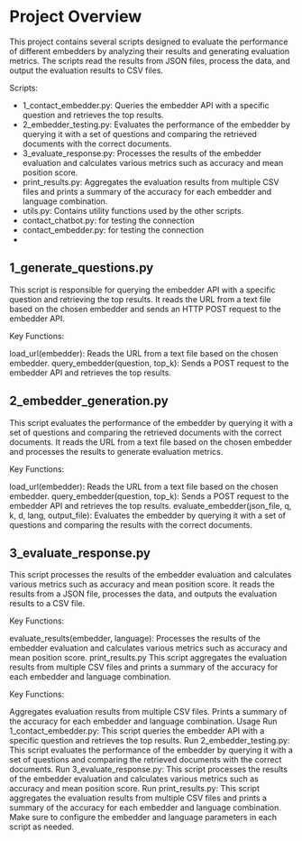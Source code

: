 # Project Overview
This project contains several scripts designed to evaluate the performance of different embedders by analyzing their results and generating evaluation metrics. The scripts read the results from JSON files, process the data, and output the evaluation results to CSV files.


Scripts:
- 1_contact_embedder.py: Queries the embedder API with a specific question and retrieves the top results.
- 2_embedder_testing.py: Evaluates the performance of the embedder by querying it with a set of questions and comparing the retrieved documents with the correct documents.
- 3_evaluate_response.py: Processes the results of the embedder evaluation and calculates various metrics such as accuracy and mean position score.
- print_results.py: Aggregates the evaluation results from multiple CSV files and prints a summary of the accuracy for each embedder and language combination.
- utils.py: Contains utility functions used by the other scripts.
- contact_chatbot.py: for testing the connection
- contact_embedder.py: for testing the connection
- 
## 1_generate_questions.py

This script is responsible for querying the embedder API with a specific question and retrieving the top results. It reads the URL from a text file based on the chosen embedder and sends an HTTP POST request to the embedder API.

Key Functions:


load_url(embedder): Reads the URL from a text file based on the chosen embedder.
query_embedder(question, top_k): Sends a POST request to the embedder API and retrieves the top results. 
## 2_embedder_generation.py
This script evaluates the performance of the embedder by querying it with a set of questions and comparing the retrieved documents with the correct documents. It reads the URL from a text file based on the chosen embedder and processes the results to generate evaluation metrics.

Key Functions:


load_url(embedder): Reads the URL from a text file based on the chosen embedder.
query_embedder(question, top_k): Sends a POST request to the embedder API and retrieves the top results.
evaluate_embedder(json_file, q, k, d, lang, output_file): Evaluates the embedder by querying it with a set of questions and comparing the results with the correct documents. 

## 3_evaluate_response.py
This script processes the results of the embedder evaluation and calculates various metrics such as accuracy and mean position score. It reads the results from a JSON file, processes the data, and outputs the evaluation results to a CSV file.

Key Functions:


evaluate_results(embedder, language): Processes the results of the embedder evaluation and calculates various metrics such as accuracy and mean position score.
print_results.py
This script aggregates the evaluation results from multiple CSV files and prints a summary of the accuracy for each embedder and language combination.

Key Functions:


Aggregates evaluation results from multiple CSV files.
Prints a summary of the accuracy for each embedder and language combination.
Usage
Run 1_contact_embedder.py: This script queries the embedder API with a specific question and retrieves the top results.
Run 2_embedder_testing.py: This script evaluates the performance of the embedder by querying it with a set of questions and comparing the retrieved documents with the correct documents.
Run 3_evaluate_response.py: This script processes the results of the embedder evaluation and calculates various metrics such as accuracy and mean position score.
Run print_results.py: This script aggregates the evaluation results from multiple CSV files and prints a summary of the accuracy for each embedder and language combination.
Make sure to configure the embedder and language parameters in each script as needed.